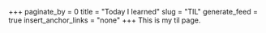 +++
paginate_by = 0
title = "Today I learned"
slug = "TIL"
generate_feed = true
insert_anchor_links = "none"
+++
This is my til page.